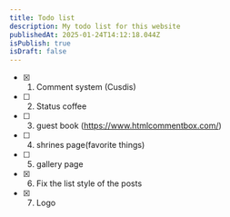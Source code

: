 ```yaml
---
title: Todo list
description: My todo list for this website
publishedAt: 2025-01-24T14:12:18.044Z
isPublish: true
isDraft: false
---
```

- [x] 1. Comment system (Cusdis)
- [ ] 2. Status coffee
- [ ] 3. guest book (https://www.htmlcommentbox.com/)
- [ ] 4. shrines page(favorite things)
- [ ] 5. gallery page
- [x] 6. Fix the list style of the posts
- [x] 7. Logo
